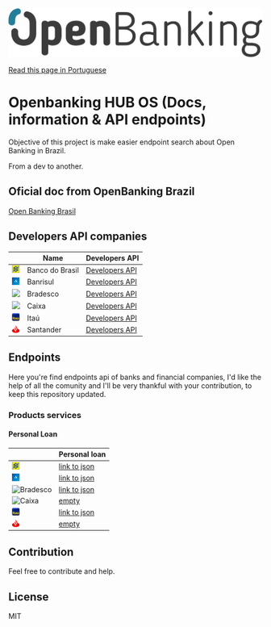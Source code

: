 ![](../src/main/resources/static/logos/logo.png)

[Read this page in Portuguese](../README.md)
# Openbanking HUB OS (Docs, information & API endpoints)
Objective of this project is make easier endpoint search about Open Banking in Brazil. 

From a dev to another.

## Oficial doc from OpenBanking Brazil
[Open Banking Brasil](https://openbankingbrasil.org.br/?cookie=true)

## Developers API companies
|  | Name |  Developers API
| ------ | ------ | ----- |
| <img src="../logos/bb-favicon.png" width="15"> | Banco do Brasil | [Developers API](https://apoio.developers.bb.com.br/referency)
| <img src="../logos/banrisul-favicon.png" width="15"> | Banrisul | [Developers API](https://developers.banrisul.com.br/pages/allApis.html#openbanking)
| <img src="../logos/bradesco-favicon.ico" width="15"> | Bradesco | [Developers API](https://developers.bradesco.com.br/)
| <img src="../logos/caixa-favicon.ico" width="15"> | Caixa | [Developers API](https://desenvolvedores.caixa.gov.br/api-catalog)
| <img src="../logos/itau-favicon.ico" width="15"> | Itaú | [Developers API](https://developer.itau.com.br/api-catalog/openbanking)
| <img src="../logos/santander-favicon.png" width="15"> | Santander | [Developers API](https://www.santander.pt/open-banking/developers#)

## Endpoints
Here you're find endpoints api of banks and financial companies, I'd like the help of all the comunity and I'll be very thankful with your contribution, to keep this repository updated.

### Products services

#### Personal Loan
|  | Personal loan 
| ------ | ------ | 
| <img src="../logos/bb-favicon.png" width="15" title="Banco do Brasil"> | [link to json](https://opendata.api.bb.com.br/open-banking/products-services/v1/personal-loans)
| <img src="../logos/banrisul-favicon.png" width="15" title="Banrisul"> | [link to json](https://openbanking.banrisul.com.br/open-banking/products-services/v1/personal-loans)
| <img src="../logos/bradesco-favicon.ico" width="15" title="Bradesco"> | [link to json](https://api.bradesco.com/bradesco/open-banking/products-services/v1/personal-loans)
| <img src="../logos/caixa-favicon.ico" width="15" title="Caixa"> | [empty](empty)
| <img src="../logos/itau-favicon.ico" width="15" title="Itaú"> | [link to json](https://api.itau/open-banking/products-services/v1/personal-loans)
| <img src="../logos/santander-favicon.png" width="15" title="Santander"> | [empty](empty)

## Contribution
Feel free to contribute and help. 

## License
MIT 

